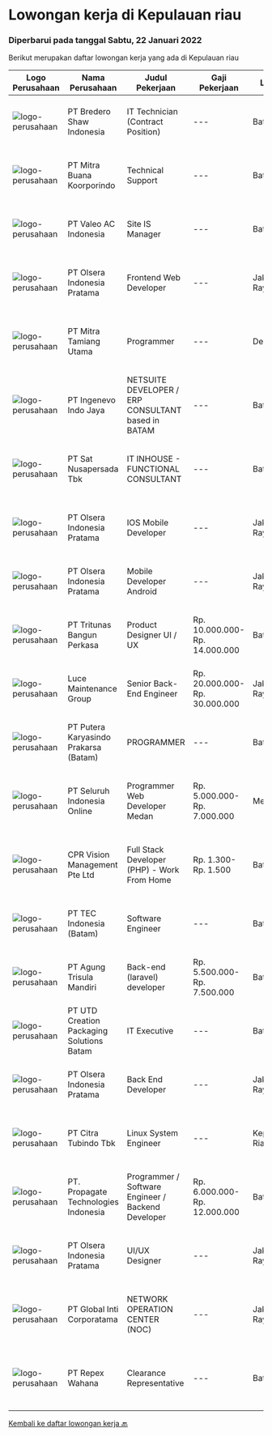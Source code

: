 
  # Lowongan kerja di Kepulauan riau

  ### Diperbarui pada tanggal Sabtu, 22 Januari 2022

  Berikut merupakan daftar lowongan kerja yang ada di Kepulauan riau

  |Logo Perusahaan | Nama Perusahaan | Judul Pekerjaan | Gaji Pekerjaan | Lokasi | Deskripsi | Tanggal diunggah | Pranala |
  | -------------- | --------------- | --------------- | --------- | --------- | -------------- | ------- | ----------- |
  |![logo-perusahaan](https://image-service-cdn.seek.com.au/c4db8532dcefc76f459088ffaa174b147b43d567/ee4dce1061f3f616224767ad58cb2fc751b8d2dc)|PT Bredero Shaw Indonesia|IT Technician (Contract Position)|---|Batam|Main Duties &amp; Responsibilities: Serve as the first point of contact for clients and internal employees seeking technical assistance over the...|Jumat, 21 Januari 2022|https://www.jobstreet.co.id/id/job/it-technician-contract-position-3764408?token=0~a0b94742-c940-46ce-8ab8-a525625426cb&sectionRank=1&jobId=jobstreet-id-job-3764408|
|![logo-perusahaan](https://image-service-cdn.seek.com.au/f239709d655cb2106929c841dd2b71edd206015d/ee4dce1061f3f616224767ad58cb2fc751b8d2dc)|PT Mitra Buana Koorporindo|Technical Support|---|Batam|Maksimal 35 tahun Pendidikan Minimal SMK / D3 / S1 Teknik Informatika/ Jaringan / Elektro Memiliki pengetahuan tentang Hardware &amp; Software system,...|Senin, 17 Januari 2022|https://www.jobstreet.co.id/id/job/technical-support-3758182?token=0~a0b94742-c940-46ce-8ab8-a525625426cb&sectionRank=2&jobId=jobstreet-id-job-3758182|
|![logo-perusahaan](https://image-service-cdn.seek.com.au/a9674c42bf2629d06d677a918d0dab01794636ad/ee4dce1061f3f616224767ad58cb2fc751b8d2dc)|PT Valeo AC Indonesia|Site IS Manager|---|Batam|Manage IS team and their performance Manage the delivery and Monitoring of Infrastructure, Business, Office and all site users Manage the recovery of...|Rabu, 19 Januari 2022|https://www.jobstreet.co.id/id/job/site-is-manager-3762181?token=0~a0b94742-c940-46ce-8ab8-a525625426cb&sectionRank=3&jobId=jobstreet-id-job-3762181|
|![logo-perusahaan](https://image-service-cdn.seek.com.au/90e9bb2e5bcac40b68d491aafb34203d371349a1/ee4dce1061f3f616224767ad58cb2fc751b8d2dc)|PT Olsera Indonesia Pratama|Frontend Web Developer|---|Jakarta Raya|Responsibilities: Development in an AGILE environment Create good product with accessibility and security compliance Create good product with...|Rabu, 19 Januari 2022|https://www.jobstreet.co.id/id/job/frontend-web-developer-3761704?token=0~a0b94742-c940-46ce-8ab8-a525625426cb&sectionRank=4&jobId=jobstreet-id-job-3761704|
|![logo-perusahaan](https://image-service-cdn.seek.com.au/40b24f3cc9a8d94d34a601b50fce4e62d3b75f61/ee4dce1061f3f616224767ad58cb2fc751b8d2dc)|PT Mitra Tamiang Utama|Programmer|---|Denpasar|Mengembangkan sistem berupa aplikasi web Melakukan riset pengembangan aplikasi Melakukan diskusi dengan tim terkait dalam melakukan pengembangan web...|Selasa, 18 Januari 2022|https://www.jobstreet.co.id/id/job/programmer-3759631?token=0~a0b94742-c940-46ce-8ab8-a525625426cb&sectionRank=5&jobId=jobstreet-id-job-3759631|
|![logo-perusahaan](https://image-service-cdn.seek.com.au/6db80066a83248719a50de3f99c75ffb55b5ed86/ee4dce1061f3f616224767ad58cb2fc751b8d2dc)|PT Ingenevo Indo Jaya|NETSUITE DEVELOPER / ERP CONSULTANT based in BATAM|---|Batam|NETSUITE DEVELOPER, ERP CONSULTANTAbout the role:A great opportunity for an experienced NetSuite Developer to be part of an energetic and supportive...|Rabu, 19 Januari 2022|https://www.jobstreet.co.id/id/job/netsuite-developer-erp-consultant-based-in-batam-3741166?token=0~a0b94742-c940-46ce-8ab8-a525625426cb&sectionRank=6&jobId=jobstreet-id-job-3741166|
|![logo-perusahaan](https://image-service-cdn.seek.com.au/b74c9a52f2de16bea199a3cd5453b87b95e67c83/ee4dce1061f3f616224767ad58cb2fc751b8d2dc)|PT Sat Nusapersada Tbk|IT INHOUSE - FUNCTIONAL CONSULTANT|---|Batam|JOB DESCRIPTIONS: Gather, analyze and translate requirement into documented function specification and high level system Perform as point of contact...|Jumat, 14 Januari 2022|https://www.jobstreet.co.id/id/job/it-inhouse-functional-consultant-3756286?token=0~a0b94742-c940-46ce-8ab8-a525625426cb&sectionRank=7&jobId=jobstreet-id-job-3756286|
|![logo-perusahaan](https://image-service-cdn.seek.com.au/90e9bb2e5bcac40b68d491aafb34203d371349a1/ee4dce1061f3f616224767ad58cb2fc751b8d2dc)|PT Olsera Indonesia Pratama|IOS Mobile Developer|---|Jakarta Raya|Responsibilities: Development in an AGILE environment Build reusable codes and libraries Create good product with accessibility and security...|Senin, 17 Januari 2022|https://www.jobstreet.co.id/id/job/ios-mobile-developer-3759166?token=0~a0b94742-c940-46ce-8ab8-a525625426cb&sectionRank=8&jobId=jobstreet-id-job-3759166|
|![logo-perusahaan](https://image-service-cdn.seek.com.au/90e9bb2e5bcac40b68d491aafb34203d371349a1/ee4dce1061f3f616224767ad58cb2fc751b8d2dc)|PT Olsera Indonesia Pratama|Mobile Developer Android|---|Jakarta Raya|Responsibilities: Development in an AGILE environment Create good product with accessibility and security compliance Create good product with...|Sabtu, 15 Januari 2022|https://www.jobstreet.co.id/id/job/mobile-developer-android-3738200?token=0~a0b94742-c940-46ce-8ab8-a525625426cb&sectionRank=9&jobId=jobstreet-id-job-3738200|
|![logo-perusahaan](https://image-service-cdn.seek.com.au/b241808b7d45e518a7b0d3063828fc32248cfa75/ee4dce1061f3f616224767ad58cb2fc751b8d2dc)|PT Tritunas Bangun Perkasa|Product Designer UI / UX|Rp. 10.000.000-Rp. 14.000.000|Batam|Must-have 4+ years of hands-on experience in designing UI &amp; UX for customer-facing, commercial desktop applications 2+years of hands-on experience...|Jumat, 14 Januari 2022|https://www.jobstreet.co.id/id/job/product-designer-ui-ux-3743397?token=0~a0b94742-c940-46ce-8ab8-a525625426cb&sectionRank=10&jobId=jobstreet-id-job-3743397|
|![logo-perusahaan](https://image-service-cdn.seek.com.au/bc8189667b614c1dc89e3a55ed0c2e3f58b56040/ee4dce1061f3f616224767ad58cb2fc751b8d2dc)|Luce Maintenance Group|Senior Back-End Engineer|Rp. 20.000.000-Rp. 30.000.000|Jakarta Raya|Who we areLuce SG is a leading office and home services platform in Singapore. We have around 400+ staff and execute over 300,000 service visits...|Jumat, 14 Januari 2022|https://www.jobstreet.co.id/id/job/senior-back-end-engineer-9197760/origin/sg?token=0~a0b94742-c940-46ce-8ab8-a525625426cb&sectionRank=11&jobId=jobstreet-sg-job-9197760|
|![logo-perusahaan](https://image-service-cdn.seek.com.au/ac0e292c8c475249deca4a04451d7c08b46c32a8/ee4dce1061f3f616224767ad58cb2fc751b8d2dc)|PT Putera Karyasindo Prakarsa (Batam)|PROGRAMMER|---|Batam|Responsibilities : Develop, maintain and support web application existing &amp; new project Create a web application that is controlled by the...|Rabu, 12 Januari 2022|https://www.jobstreet.co.id/id/job/programmer-3739189?token=0~a0b94742-c940-46ce-8ab8-a525625426cb&sectionRank=12&jobId=jobstreet-id-job-3739189|
|![logo-perusahaan](https://image-service-cdn.seek.com.au/c768f0670f8f8212da7de609b6af9d0b2e5134cc/ee4dce1061f3f616224767ad58cb2fc751b8d2dc)|PT Seluruh Indonesia Online|Programmer Web Developer Medan|Rp. 5.000.000-Rp. 7.000.000|Medan|# Paham php dan web development# Memiliki Team work effort# Kami memberikan benefit saham (esop) di perusahaan kami untuk kandidat yang tepat#...|Rabu, 12 Januari 2022|https://www.jobstreet.co.id/id/job/programmer-web-developer-medan-3753372?token=0~a0b94742-c940-46ce-8ab8-a525625426cb&sectionRank=13&jobId=jobstreet-id-job-3753372|
|![logo-perusahaan](https://image-service-cdn.seek.com.au/4d4e5bd43e6855bfcba9f692dfd133c4ae60d687/ee4dce1061f3f616224767ad58cb2fc751b8d2dc)|CPR Vision Management Pte Ltd|Full Stack Developer (PHP) - Work From Home|Rp. 1.300-Rp. 1.500|Batam|RESPONSIBILITIES:·      Coordinate and participate in the planning, designing and development of websites and web applications.·      Working with...|Selasa, 11 Januari 2022|https://www.jobstreet.co.id/id/job/full-stack-developer-php-work-from-home-9185244/origin/sg?token=0~a0b94742-c940-46ce-8ab8-a525625426cb&sectionRank=14&jobId=jobstreet-sg-job-9185244|
|![logo-perusahaan](https://image-service-cdn.seek.com.au/e5fa2b81daae9047d0ab4f6ef4822f50e1c8f8bd/ee4dce1061f3f616224767ad58cb2fc751b8d2dc)|PT TEC Indonesia (Batam)|Software Engineer|---|Batam|Bachelor degree from Electrical Engineer/ Computer Science Good skill to operate C++/C#, Android, Java programming Good skill of Linux, Mobile...|Senin, 10 Januari 2022|https://www.jobstreet.co.id/id/job/software-engineer-3748448?token=0~a0b94742-c940-46ce-8ab8-a525625426cb&sectionRank=15&jobId=jobstreet-id-job-3748448|
|![logo-perusahaan](https://image-service-cdn.seek.com.au/56c2e624e64b9228f90c3bf051fec9111df65fc1/ee4dce1061f3f616224767ad58cb2fc751b8d2dc)|PT Agung Trisula Mandiri|Back-end (laravel) developer|Rp. 5.500.000-Rp. 7.500.000|Batam|Responsibilities: Participate in the entire application lifecycle, focusing on coding and debugging. Write clean code to develop functional web...|Selasa, 11 Januari 2022|https://www.jobstreet.co.id/id/job/back-end-laravel-developer-3733281?token=0~a0b94742-c940-46ce-8ab8-a525625426cb&sectionRank=16&jobId=jobstreet-id-job-3733281|
|![logo-perusahaan](https://image-service-cdn.seek.com.au/14985e79502eb581eee01a7835679effc85be21a/ee4dce1061f3f616224767ad58cb2fc751b8d2dc)|PT UTD Creation Packaging Solutions Batam|IT Executive|---|Batam|Good in read and write on English and Mandarin is a must Min Diploma majoring in Computer science Support all IT matters in the plant, handling...|Kamis, 06 Januari 2022|https://www.jobstreet.co.id/id/job/it-executive-3744639?token=0~a0b94742-c940-46ce-8ab8-a525625426cb&sectionRank=17&jobId=jobstreet-id-job-3744639|
|![logo-perusahaan](https://image-service-cdn.seek.com.au/90e9bb2e5bcac40b68d491aafb34203d371349a1/ee4dce1061f3f616224767ad58cb2fc751b8d2dc)|PT Olsera Indonesia Pratama|Back End Developer|---|Jakarta Raya|Responsibilities: Development in an AGILE environment Create good product with accessibility and security compliance Create good product with...|Jumat, 07 Januari 2022|https://www.jobstreet.co.id/id/job/back-end-developer-3746678?token=0~a0b94742-c940-46ce-8ab8-a525625426cb&sectionRank=18&jobId=jobstreet-id-job-3746678|
|![logo-perusahaan](https://image-service-cdn.seek.com.au/ae5d7627751fc9d00747acdff063a786f6d09c5f/ee4dce1061f3f616224767ad58cb2fc751b8d2dc)|PT Citra Tubindo Tbk|Linux System Engineer|---|Kepulauan Riau|Main role is to participate in programming, scripting, and process automation, to manage software, hardware, or a system based on a Linux server....|Jumat, 07 Januari 2022|https://www.jobstreet.co.id/id/job/linux-system-engineer-3747155?token=0~a0b94742-c940-46ce-8ab8-a525625426cb&sectionRank=19&jobId=jobstreet-id-job-3747155|
|![logo-perusahaan](https://us.123rf.com/450wm/pavelstasevich/pavelstasevich1811/pavelstasevich181101027/112815900-stock-vector-no-image-available-icon-flat-vector.jpg?ver=6)|PT. Propagate Technologies Indonesia|Programmer / Software Engineer / Backend Developer|Rp. 6.000.000-Rp. 12.000.000|Batam|— Candidate must possess at least Diploma or Bachelor's Degree in Computer Science/Information Technology or equivalent.— At least 1 year of working...|Kamis, 06 Januari 2022|https://www.jobstreet.co.id/id/job/programmer-software-engineer-backend-developer-3744413?token=0~a0b94742-c940-46ce-8ab8-a525625426cb&sectionRank=20&jobId=jobstreet-id-job-3744413|
|![logo-perusahaan](https://image-service-cdn.seek.com.au/90e9bb2e5bcac40b68d491aafb34203d371349a1/ee4dce1061f3f616224767ad58cb2fc751b8d2dc)|PT Olsera Indonesia Pratama|UI/UX Designer|---|Jakarta Raya|JOB DESCRIPTION We are looking for a UI/UX Designer to turn our ideas into business goals. The incumbent is instrumental to address our customers’...|Jumat, 31 Desember 2021|https://www.jobstreet.co.id/id/job/ui-ux-designer-3738246?token=0~a0b94742-c940-46ce-8ab8-a525625426cb&sectionRank=21&jobId=jobstreet-id-job-3738246|
|![logo-perusahaan](https://image-service-cdn.seek.com.au/3c4d4663233573dadfd47054904af30a6a87e617/ee4dce1061f3f616224767ad58cb2fc751b8d2dc)|PT Global Inti Corporatama|NETWORK OPERATION CENTER (NOC)|---|Jakarta Raya|Responsibilities:Understand and understand well (setup, maintenance and troubleshoot): OpenSource RedHat, CentOS, Ubuntu MRTG Server CACTI under Linux...|Senin, 03 Januari 2022|https://www.jobstreet.co.id/id/job/network-operation-center-noc-3739988?token=0~a0b94742-c940-46ce-8ab8-a525625426cb&sectionRank=22&jobId=jobstreet-id-job-3739988|
|![logo-perusahaan](https://image-service-cdn.seek.com.au/0515a71ff559cec1568062a5d87e46268983feb8/ee4dce1061f3f616224767ad58cb2fc751b8d2dc)|PT Repex Wahana|Clearance Representative|---|Batam|Company: FedEx Express APACJob Title: Clearance RepresentativeJob Requisition Number: RC458189Locations:BATAM, Riau IndonesiaJob Category:...|Kamis, 20 Januari 2022|https://www.jobstreet.co.id/id/job/clearance-representative-1030031241?token=0~a0b94742-c940-46ce-8ab8-a525625426cb&sectionRank=23&jobId=jobstreet-id-job-1030031241|


  [Kembali ke daftar lowongan kerja 🔙](../README.md#daftar-lowongan-kerja)
  